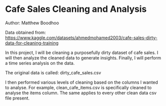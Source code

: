 # Cafe Sales Cleaning and Analysis

Author: Matthew Boodhoo

Data obtained from: \
https://www.kaggle.com/datasets/ahmedmohamed2003/cafe-sales-dirty-data-for-cleaning-training

In this project, I will be cleaning a purposefully dirty dataset of cafe sales. I will then analyze the cleaned data to generate insights. Finally, I will perform a time series analysis on the data. 

The original data is called: dirty_cafe_sales.csv

I then performed various levels of cleaning based on the columns I wanted to analyse. For example, clean_cafe_items.csv is specifically cleaned to analyse the items column. The same applies to every other clean data csv file present. 
